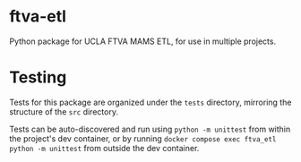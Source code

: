 # ftva-etl
Python package for UCLA FTVA MAMS ETL, for use in multiple projects.

# Testing
Tests for this package are organized under the `tests` directory, mirroring the structure of the `src` directory.

Tests can be auto-discovered and run using `python -m unittest` from within the project's dev container, or by running `docker compose exec ftva_etl python -m unittest` from outside the dev container.
